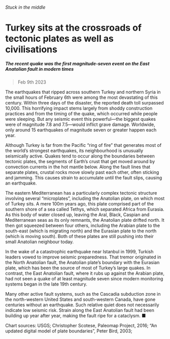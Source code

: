 ###### Stuck in the middle
# Turkey sits at the crossroads of tectonic plates as well as civilisations 
##### The recent quake was the first magnitude-seven event on the East Anatolian fault in modern times 
> Feb 9th 2023 


The earthquakes that ripped across southern Turkey and northern Syria in the small hours of February 6th were among the most devastating of this century. Within three days of the disaster, the reported death toll surpassed 10,000. This horrifying impact stems largely from shoddy construction practices and from the timing of the quake, which occurred while people were sleeping. But any seismic event this powerful—the biggest quakes were of magnitude 7.8 and 7.5—would inflict grave damage. Worldwide, only around 15 earthquakes of magnitude seven or greater happen each year.
Although Turkey is far from the Pacific “ring of fire” that generates most of the world’s strongest earthquakes, its neighbourhood is unusually seismically active. Quakes tend to occur along the boundaries between tectonic plates, the segments of Earth’s crust that get moved around by convection currents in the hot mantle below. Along the fault lines that separate plates, crustal rocks move slowly past each other, often sticking and jamming. This causes strain to accumulate until the fault slips, causing an earthquake.


The eastern Mediterranean has a particularly complex tectonic structure involving several “microplates”, including the Anatolian plate, on which most of Turkey sits. A mere 100m years ago, this plate comprised part of the southern shore of a sea called Tethys, which separated Africa from Eurasia. As this body of water closed up, leaving the Aral, Black, Caspian and Mediterranean seas as its only remnants, the Anatolian plate drifted north. It then got squeezed between four others, including the Arabian plate to the south-east (which is migrating north) and the Eurasian plate to the north (which is moving south). Both of these plates are still pushing into their small Anatolian neighbour today.
In the wake of a catastrophic earthquake near Istanbul in 1999, Turkish leaders vowed to improve seismic preparedness. That tremor originated in the North Anatolian fault, the Anatolian plate’s boundary with the Eurasian plate, which has been the source of most of Turkey’s large quakes. In contrast, the East Anatolian fault, where it rubs up against the Arabian plate, had not seen a quake of at least magnitude seven since modern monitoring systems began in the late 19th century.


Many other active fault systems, such as the Cascadia subduction zone in the north-western United States and south-western Canada, have gone centuries without an earthquake. Such relative quiet does not necessarily indicate low seismic risk. Strain along the East Anatolian fault had been building up year after year, making the fault ripe for a cataclysm. ■
Chart sources: USGS; Christopher Scotese, Paleomap Project, 2016; “An updated digital model of plate boundaries”, Peter Bird, 2003; 
